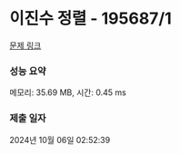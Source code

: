 # 이진수 정렬 - 195687/1 

[문제 링크](https://level.goorm.io/exam/195687/%EC%9D%B4%EC%A7%84%EC%88%98-%EC%A0%95%EB%A0%AC/quiz/1) 

### 성능 요약

메모리: 35.69 MB, 시간: 0.45 ms

### 제출 일자

2024년 10월 06일 02:52:39

